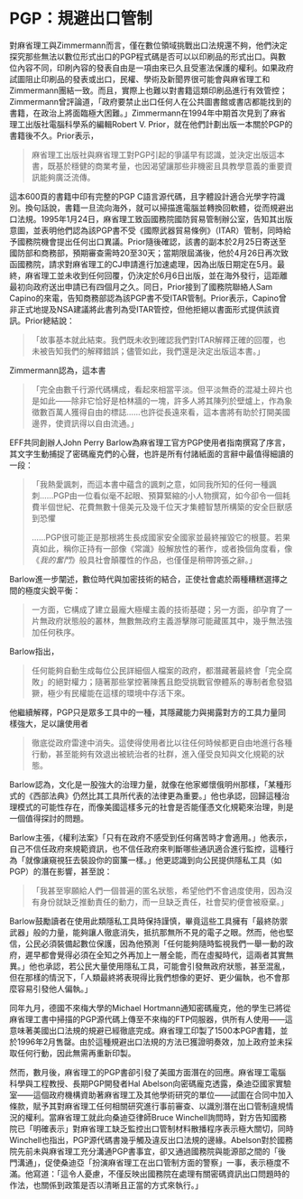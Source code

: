 # PGP：規避出口管制

對麻省理工與Zimmermann而言，僅在數位領域挑戰出口法規還不夠，他們決定探究那些無法以數位形式出口的PGP程式碼是否可以以印刷品的形式出口。與數位內容不同，印刷內容的發表自由是一項由來已久且受憲法保護的權利。如果政府試圖阻止印刷品的發表或出口，民權、學術及新聞界很可能會與麻省理工和Zimmermann團結一致。而且，實際上也難以對書籍這類印刷品進行有效管控；Zimmermann曾評論道，「政府要禁止出口任何人在公共圖書館或書店都能找到的書籍，在政治上將面臨極大困難。」Zimmermann在1994年中期首次見到了麻省理工出版社電腦科學系的編輯Robert V. Prior，就在他們計劃出版一本關於PGP的書籍後不久。Prior表示，

> 麻省理工出版社與麻省理工對PGP引起的爭議早有認識，並決定出版這本書，既基於穩健的商業考量，也因渴望讓那些非機密且具教學意義的重要資訊能夠廣泛流傳。

這本600頁的書籍中印有完整的PGP C語言源代碼，且字體設計適合光學字符識別。換句話說，書籍一旦流向海外，就可以掃描進電腦並轉換回軟體，從而規避出口法規。1995年1月24日，麻省理工致函國務院國防貿易管制辦公室，告知其出版意圖，並表明他們認為該PGP書不受《國際武器貿易條例》（ITAR）管制，同時給予國務院機會提出任何出口異議。Prior隨後確認，該書的副本於2月25日寄送至國防部和商務部，預期審查需時20至30天；當期限屆滿後，他於4月26日再次致函國務院，請求對麻省理工的CJ申請進行加速處理，因為出版日期定在5月。最終，麻省理工並未收到任何回覆，仍決定於6月6日出版，並在海外發行，這距離最初向政府送出申請已有四個月之久。同日，Prior接到了國務院聯絡人Sam Capino的來電，告知商務部認為該PGP書不受ITAR管制。Prior表示，Capino曾非正式地提及NSA建議將此書列為受ITAR管控，但他拒絕以書面形式提供該資訊。Prior總結說：

>「故事基本就此結束。我們既未收到確認我們對ITAR解釋正確的回覆，也未被告知我們的解釋錯誤；儘管如此，我們還是決定出版這本書。」

Zimmermann認為，這本書

>「完全由數千行源代碼構成，看起來相當平淡。但平淡無奇的混凝土碎片也是如此——除非它恰好是柏林牆的一塊，許多人將其陳列於壁爐上，作為象徵數百萬人獲得自由的標誌……也許從長遠來看，這本書將有助於打開美國邊界，使資訊得以自由流通。」

EFF共同創辦人John Perry Barlow為麻省理工官方PGP使用者指南撰寫了序言，其文字生動捕捉了密碼龐克們的心聲，也許是所有付諸紙面的言辭中最值得細讀的一段：

> 「我熱愛諷刺，而這本書中蘊含的諷刺之意，如同我所知的任何一種諷刺……PGP由一位看似毫不起眼、預算緊縮的小人物撰寫，如今卻令一個耗費半個世紀、花費無數十億美元及幾千位天才集體智慧所構築的安全巨獸感到恐懼
>
>……PGP很可能正是那根將生長成國家安全國家並最終摧毀它的根蔓。若果真如此，稱你正持有一部像《常識》般解放性的著作，或者換個角度看，像《*我的奮鬥*》般具社會顛覆性的作品，也僅僅是稍帶誇張之辭。」

Barlow進一步闡述，數位時代與加密技術的結合，正使社會處於兩種糟糕選擇之間的極度尖銳平衡：

> 一方面，它構成了建立最龐大極權主義的技術基礎；另一方面，卻孕育了一片無政府狀態般的叢林，無數無政府主義游擊隊可能藏匿其中，幾乎無法強加任何秩序。

Barlow指出，

> 任何能夠自動生成每位公民詳細個人檔案的政府，都潛藏著最終會「完全腐敗」的絕對權力；隨著那些掌控著陳舊且飽受挑戰官僚體系的專制者愈發猖獗，極少有民權能在這樣的環境中存活下來。

他繼續解釋，PGP只是眾多工具中的一種，其隱藏能力與揭露對方的工具力量同樣強大，足以讓使用者

> 徹底從政府雷達中消失。這使得使用者比以往任何時候都更自由地進行各種行動，甚至能夠有效退出被統治者的社群，進入僅受良知與文化規範的狀態。

Barlow認為，文化是一股強大的治理力量，就像在他家鄉懷俄明州那樣，「某種形式的《西部法典》仍然比其工具所代表的法律更為重要。」他也承認，回歸這種治理模式的可能性存在，而像美國這樣多元的社會是否能僅憑文化規範來治理，則是一個值得探討的問題。

Barlow主張，《權利法案》「只有在政府不感受到任何痛苦時才會適用。」他表示，自己不信任政府來規範資訊，也不信任政府來判斷哪些通訊適合進行監控，這種行為「就像讓窺視狂去裝設你的窗簾一樣。」他更認識到向公民提供隱私工具（如PGP）的潛在影響，甚至說：

>「我甚至寧願給人們一個普遍的匿名狀態，希望他們不會過度使用，因為沒有身份就缺乏推動責任的動力，而一旦缺乏責任，社會契約便會被廢棄。」

Barlow鼓勵讀者在使用此類隱私工具時保持謹慎，畢竟這些工具擁有「最終防禦武器」般的力量，能夠讓人徹底消失，抵抗那無所不見的電子之眼。然而，他也堅信，公民必須裝備起數位保護，因為他預測「任何能夠隨時監視我們一舉一動的政府，遲早都會覺得必須在全知之外再加上一層全能，而在虛擬時代，這兩者其實無異。」他也承認，若公民大量使用隱私工具，可能會引發無政府狀態，甚至混亂，但在那樣的情況下，「人類最終將表現得比我們想像的更好、更少偏執，也不會那麼容易引發他人偏執。」

同年九月，德國不來梅大學的Michael Hortmann通知密碼龐克，他的學生已將從麻省理工書中掃描的PGP源代碼上傳至不來梅的FTP伺服器，供所有人使用——這意味著美國出口法規的規避已經徹底完成。麻省理工印製了1500本PGP書籍，並於1996年2月售罄。由於這種規避出口法規的方法已獲證明奏效，加上政府並未採取任何行動，因此無需再重新印製。

然而，數月後，麻省理工的PGP書卻引發了美國方面潛在的回應。麻省理工電腦科學與工程教授、長期PGP開發者Hal Abelson向密碼龐克透露，桑迪亞國家實驗室——這個政府機構資助著麻省理工及其他學術研究的單位——試圖在合同中加入條款，賦予其對麻省理工任何相關研究進行事前審查、以識別潛在出口管制違規情況的權利。當麻省理工就此向桑迪亞律師Bruce Winchell詢問時，對方告知國務院已「明確表示」對麻省理工缺乏監控出口管制材料散播程序表示極大關切，同時Winchell也指出，PGP源代碼書幾乎觸及違反出口法規的邊緣。Abelson對於國務院先前未與麻省理工充分溝通PGP書事宜，卻又通過國務院與能源部之間的「後門溝通」，促使桑迪亞「扮演麻省理工在出口管制方面的警察」一事，表示極度不滿。他寫道：「這令人憂慮，不僅反映出國務院在處理有關密碼資訊出口問題時的作法，也關係到政策是否以清晰且正當的方式來執行。」